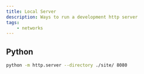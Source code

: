 ```yaml
---
title: Local Server
description: Ways to run a development http server
tags: 
    - networks
---
```



## Python

```sh
python -m http.server --directory ./site/ 8080
```
